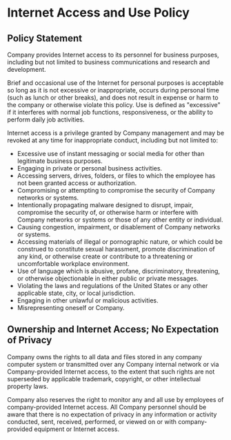 # Internet Access and Use Policy

## Policy Statement

Company provides Internet access to its personnel for business purposes, including but not limited to business communications and research and development.

Brief and occasional use of the Internet for personal purposes is acceptable so long as it is not excessive or inappropriate, occurs during personal time (such as lunch or other breaks), and does not result in expense or harm to the company or otherwise violate this policy. Use is defined as "excessive" if it interferes with normal job functions, responsiveness, or the ability to perform daily job activities.

Internet access is a privilege granted by Company management and may be revoked at any time for inappropriate conduct, including but not limited to:

- Excessive use of instant messaging or social media for other than legitimate business purposes.
- Engaging in private or personal business activities.
- Accessing servers, drives, folders, or files to which the employee has not been granted access or authorization.
- Compromising or attempting to compromise the security of Company networks or systems.
- Intentionally propagating malware designed to disrupt, impair, compromise the security of, or otherwise harm or interfere with Company networks or systems or those of any other entity or individual.
- Causing congestion, impairment, or disablement of Company networks or systems.
- Accessing materials of illegal or pornographic nature, or which could be construed to constitute sexual harassment, promote discrimination of any kind, or otherwise create or contribute to a threatening or uncomfortable workplace environment.
- Use of language which is abusive, profane, discriminatory, threatening, or otherwise objectionable in either public or private messages.
- Violating the laws and regulations of the United States or any other applicable state, city, or local jurisdiction.
- Engaging in other unlawful or malicious activities.
- Misrepresenting oneself or Company.

## **Ownership and Internet Access; No Expectation of Privacy**

Company owns the rights to all data and files stored in any company computer system or transmitted over any Company internal network or via Company-provided Internet access, to the extent that such rights are not superseded by applicable trademark, copyright, or other intellectual property laws.

Company also reserves the right to monitor any and all use by employees of company-provided Internet access. All Company personnel should be aware that there is no expectation of privacy in any information or activity conducted, sent, received, performed, or viewed on or with company-provided equipment or Internet access.
